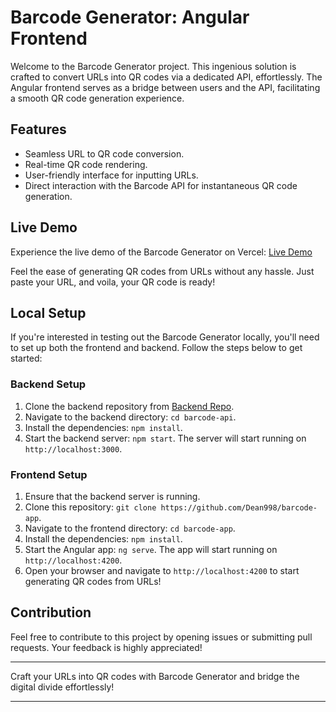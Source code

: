 # Barcode Generator: Angular Frontend

Welcome to the Barcode Generator project. This ingenious solution is crafted to convert URLs into QR codes via a dedicated API, effortlessly. The Angular frontend serves as a bridge between users and the API, facilitating a smooth QR code generation experience.

## Features

- Seamless URL to QR code conversion.
- Real-time QR code rendering.
- User-friendly interface for inputting URLs.
- Direct interaction with the Barcode API for instantaneous QR code generation.

## Live Demo

Experience the live demo of the Barcode Generator on Vercel: [Live Demo](https://barcode-app-iota.vercel.app/)

Feel the ease of generating QR codes from URLs without any hassle. Just paste your URL, and voila, your QR code is ready!

## Local Setup

If you're interested in testing out the Barcode Generator locally, you'll need to set up both the frontend and backend. Follow the steps below to get started:

### Backend Setup

1. Clone the backend repository from [Backend Repo]((https://github.com/Dean998/barcode-api)).
2. Navigate to the backend directory: `cd barcode-api`.
3. Install the dependencies: `npm install`.
4. Start the backend server: `npm start`. The server will start running on `http://localhost:3000`.

### Frontend Setup

1. Ensure that the backend server is running.
2. Clone this repository: `git clone https://github.com/Dean998/barcode-app`.
3. Navigate to the frontend directory: `cd barcode-app`.
4. Install the dependencies: `npm install`.
5. Start the Angular app: `ng serve`. The app will start running on `http://localhost:4200`.
6. Open your browser and navigate to `http://localhost:4200` to start generating QR codes from URLs!

## Contribution

Feel free to contribute to this project by opening issues or submitting pull requests. Your feedback is highly appreciated!

---

Craft your URLs into QR codes with Barcode Generator and bridge the digital divide effortlessly!

---

